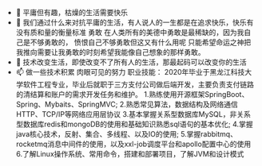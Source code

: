
- 👋 平庸但有趣，枯燥的生活需要快乐
- 👀 我们通过什么来对抗平庸的生活，有人说人的一生都是在追求快乐，快乐有没有质和量的衡量标准
      勇敢
      在人类所有的美德中勇敢是最稀缺的，因为我自己是不够勇敢的，
      愤恨自己不够勇敢但这又有什么用呢
      只能希望命运之神把我推向需要让我勇敢的时刻希望我能像自己想象的那样勇敢。
- 🌱 技术改变生活，即使改变不了所有人的生活，那最起码可以改变你的生活
- 📫 做一些技术积累 肉眼可见的努力
职业技能：
    2020年毕业于黑龙江科技大学软件工程专业，毕业后就职于三方支付公司做后端开发，主要负责支付链路的清结算和账户的需求开发任务和维护。
    1.熟练使用开源框架SpringBoot、Spring、Mybaits、SpringMVC;
    2.熟悉常见算法，数据结构及网络通信HTTP、TCP/IP等网络应用层协议
    3.基本掌握关系型数据库MySQL，非关系型数据库redis和mongoDB的使用和基础知识熟悉sql语句的基本优化;
    4.掌握java核心技术，反射、集合、多线程、以及IO的使用;
    5.掌握rabbitmq、rocketmq消息中间件的使用，以及xxl-job调度平台和apollo配置中心的使用
    6.了解Linux操作系统、常用命令，搭建和部署项目，了解JVM和设计模式
